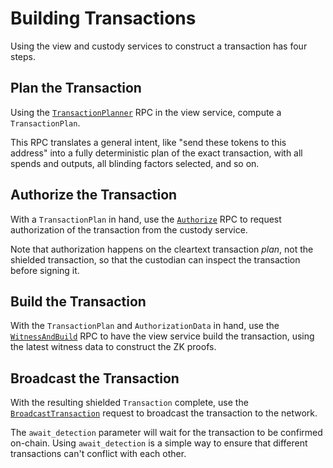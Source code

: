 # Building Transactions

Using the view and custody services to construct a transaction has four steps.

## Plan the Transaction

Using the [`TransactionPlanner`](https://buf.build/penumbra-zone/penumbra/docs/main:penumbra.view.v1#penumbra.view.v1.ViewService.TransactionPlanner) RPC in the view service, compute a `TransactionPlan`.

This RPC translates a general intent, like "send these tokens to this address" into a fully deterministic plan of the exact transaction, with all spends and outputs, all blinding factors selected, and so on.

## Authorize the Transaction

With a `TransactionPlan` in hand, use the
[`Authorize`](https://buf.build/penumbra-zone/penumbra/docs/main:penumbra.custody.v1#penumbra.custody.v1.CustodyService.Authorize)
RPC to request authorization of the transaction from the custody service.

Note that authorization happens on the cleartext transaction _plan_, not the shielded transaction, so that the custodian can inspect the transaction before signing it.

## Build the Transaction

With the `TransactionPlan` and `AuthorizationData` in hand, use the [`WitnessAndBuild`](https://buf.build/penumbra-zone/penumbra/docs/main:penumbra.view.v1#penumbra.view.v1.ViewService.WitnessAndBuild) RPC to have the view service build the transaction, using the latest witness data to construct the ZK proofs.

## Broadcast the Transaction

With the resulting shielded `Transaction` complete, use the [`BroadcastTransaction`](https://buf.build/penumbra-zone/penumbra/docs/main:penumbra.view.v1#penumbra.view.v1.ViewService.BroadcastTransaction)
request to broadcast the transaction to the network.

The `await_detection` parameter will wait for the transaction to be confirmed
on-chain. Using `await_detection` is a simple way to ensure that different
transactions can't conflict with each other.
